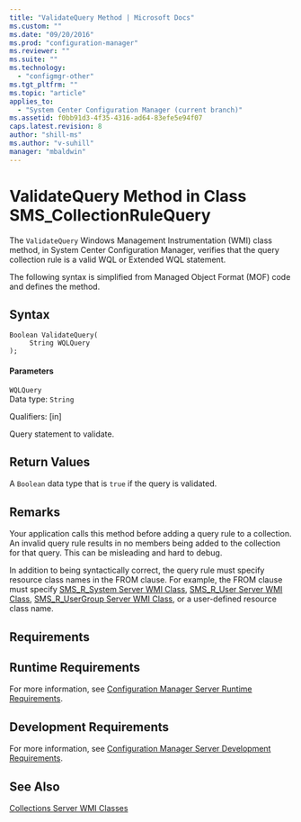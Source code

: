 ```yaml
---
title: "ValidateQuery Method | Microsoft Docs"
ms.custom: ""
ms.date: "09/20/2016"
ms.prod: "configuration-manager"
ms.reviewer: ""
ms.suite: ""
ms.technology:
  - "configmgr-other"
ms.tgt_pltfrm: ""
ms.topic: "article"
applies_to:
  - "System Center Configuration Manager (current branch)"
ms.assetid: f0bb91d3-4f35-4316-ad64-83efe5e94f07
caps.latest.revision: 8
author: "shill-ms"
ms.author: "v-suhill"
manager: "mbaldwin"
---
```

# ValidateQuery Method in Class SMS_CollectionRuleQuery
The `ValidateQuery` Windows Management Instrumentation (WMI) class method, in System Center Configuration Manager, verifies that the query collection rule is a valid WQL or Extended WQL statement.  

 The following syntax is simplified from Managed Object Format (MOF) code and defines the method.  

## Syntax  

```  
Boolean ValidateQuery(  
     String WQLQuery  
);  
```  

#### Parameters  
 `WQLQuery`  
 Data type: `String`  

 Qualifiers: [in]  

 Query statement to validate.  

## Return Values  
 A `Boolean` data type that is `true` if the query is validated.  

## Remarks  
 Your application calls this method before adding a query rule to a collection. An invalid query rule results in no members being added to the collection for that query. This can be misleading and hard to debug.  

 In addition to being syntactically correct, the query rule must specify resource class names in the FROM clause. For example, the FROM clause must specify [SMS_R_System Server WMI Class](../../../../../develop/reference/core/clients/manage/sms_r_system-server-wmi-class.md), [SMS_R_User Server WMI Class](../../../../../develop/reference/core/clients/manage/sms_r_user-server-wmi-class.md), [SMS_R_UserGroup Server WMI Class](../../../../../develop/reference/core/clients/manage/sms_r_usergroup-server-wmi-class.md), or a user-defined resource class name.  

## Requirements  

## Runtime Requirements  
 For more information, see [Configuration Manager Server Runtime Requirements](../../../../../develop/core/reqs/server-runtime-requirements.md).  

## Development Requirements  
 For more information, see [Configuration Manager Server Development Requirements](../../../../../develop/core/reqs/server-development-requirements.md).  

## See Also  
 [Collections Server WMI Classes](../../../../../develop/reference/core/clients/collections/collections-server-wmi-classes.md)
